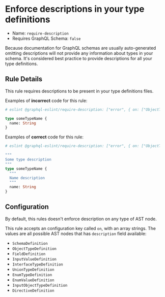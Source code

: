 # Enforce descriptions in your type definitions

- Name: `require-description`
- Requires GraphQL Schema: `false`

Because documentation for GraphQL schemas are usually auto-generated omitting descriptions will not provide any information about types in your schema. It's considered best practice to provide descriptions for all your type definitions.

## Rule Details

This rule requires descriptions to be present in your type definitions files.

Examples of **incorrect** code for this rule:

```graphql
# eslint @graphql-eslint/require-description: ["error", { on: ["ObjectTypeDefinition", "FieldDefinition"] }]

type someTypeName {
  name: String
}
```

Examples of **correct** code for this rule:

```graphql
# eslint @graphql-eslint/require-description: ["error", { on: ["ObjectTypeDefinition", "FieldDefinition"] }]

"""
Some type description
"""
type someTypeName {
  """
  Name description
  """
  name: String
}
```

## Configuration

By default, this rules doesn't enforce description on any type of AST node.

This rule accepts an configuration key called `on`, with an array strings. The values are all possible AST nodes that has `description` field available:

- `SchemaDefinition`
- `ObjectTypeDefinition`
- `FieldDefinition`
- `InputValueDefinition`
- `InterfaceTypeDefinition`
- `UnionTypeDefinition`
- `EnumTypeDefinition`
- `EnumValueDefinition`
- `InputObjectTypeDefinition`
- `DirectiveDefinition`
